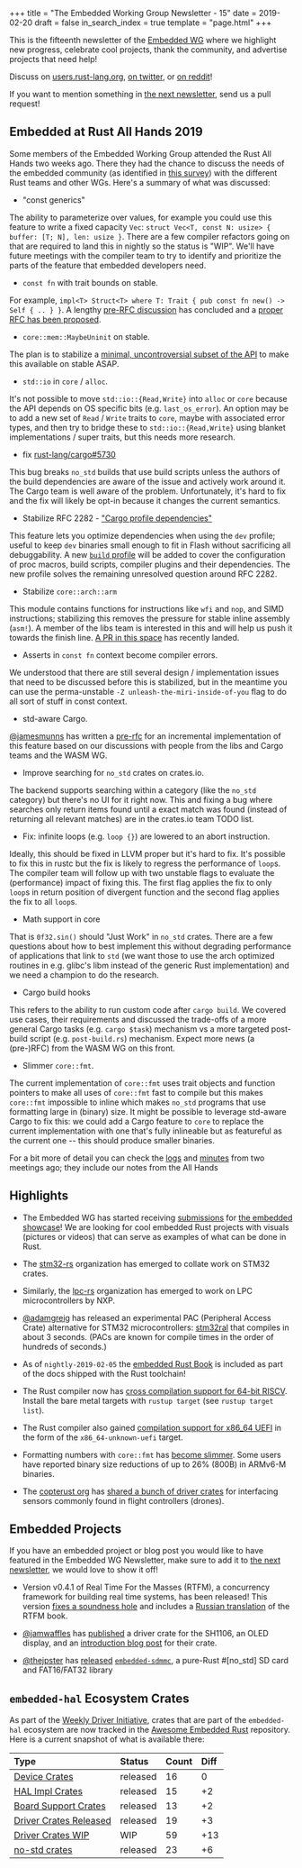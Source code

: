 +++
title = "The Embedded Working Group Newsletter - 15"
date = 2019-02-20
draft = false
in_search_index = true
template = "page.html"
+++

This is the fifteenth newsletter of the [Embedded WG] where we highlight new progress, celebrate cool projects, thank the community, and advertise projects that need help!

[Embedded WG]: https://github.com/rust-embedded/wg

Discuss on [users.rust-lang.org], [on twitter], or [on reddit]!

[users.rust-lang.org]: https://example.org/#TODO
[on twitter]: https://example.org/#TODO
[on reddit]: https://example.org/#TODO

If you want to mention something in [the next newsletter], send us a pull request!

[the next newsletter]: https://github.com/rust-embedded/blog/edit/master/content/2019-03-06-newsletter-16.md

## Embedded at Rust All Hands 2019

Some members of the Embedded Working Group attended the Rust All Hands two weeks ago. There they had the chance to discuss the needs of the embedded community (as identified in [this survey]) with the different Rust teams and other WGs. Here's a summary of what was discussed:

[this survey]: https://github.com/rust-embedded/wg/issues/256

- "const generics"

The ability to parameterize over values, for example you could use this feature to write a fixed capacity `Vec`: `struct Vec<T, const N: usize> { buffer: [T; N], len: usize }`. There are a few compiler refactors going on that are required to land this in nightly so the status is "WIP". We'll have future meetings with the compiler team to try to identify and prioritize the parts of the feature that embedded developers need.

- `const fn` with trait bounds on stable.

For example, `impl<T> Struct<T> where T: Trait { pub const fn new() -> Self { .. } }`. A lengthy [pre-RFC discussion][const-eval#8] has concluded and a [proper RFC has been proposed][rfc2632].

[const-eval#8]: https://github.com/rust-rfcs/const-eval/pull/8
[rfc2632]: https://github.com/rust-lang/rfcs/pull/2632

- `core::mem::MaybeUninit` on stable.

The plan is to stabilize a [minimal, uncontroversial subset of the API][maybe_uninit] to make this available on stable ASAP.

[maybe_uninit]: https://github.com/rust-lang/rust/issues/53491#issuecomment-463753719

- `std::io` in `core` / `alloc`.

It's not possible to move `std::io::{Read,Write}` into `alloc` or `core` because the API depends on OS specific bits (e.g. `last_os_error`). An option may be to add a new set of `Read` / `Write` traits to `core`, maybe with associated error types, and then try to bridge these to `std::io::{Read,Write}` using blanket implementations / super traits, but this needs more research.

- fix [rust-lang/cargo#5730]

This bug breaks `no_std` builds that use build scripts unless the authors of the build dependencies are aware of the issue and actively work around it. The Cargo team is well aware of the problem. Unfortunately, it's hard to fix and the fix will likely be opt-in because it changes the current semantics.

[rust-lang/cargo#5730]: https://github.com/rust-lang/cargo/issues/5730

- Stabilize RFC 2282 - ["Cargo profile dependencies"]

This feature lets you optimize dependencies when using the `dev` profile; useful to keep `dev` binaries small enough to fit in Flash without sacrificing all debuggability. A new [`build` profile][profile.build] will be added to cover the configuration of proc macros, build scripts, compiler plugins and their dependencies. The new profile solves the remaining unresolved question around RFC 2282.

["Cargo profile dependencies"]: https://github.com/rust-lang/rust/issues/48683
[profile.build]: https://github.com/rust-lang/cargo/pull/6577

- Stabilize `core::arch::arm`

This module contains functions for instructions like `wfi` and `nop`, and SIMD instructions; stabilizing this removes the pressure for stable inline assembly (`asm!`). A member of the libs team is interested in this and will help us push it towards the finish line. [A PR in this space][stdsimd#557] has recently landed.

[stdsimd#557]: https://github.com/rust-lang-nursery/stdsimd/pull/557

- Asserts in `const fn` context become compiler errors.

We understood that there are still several design / implementation issues that need to be discussed before this is stabilized, but in the meantime you can use the perma-unstable `-Z unleash-the-miri-inside-of-you` flag to do all sort of stuff in const context.

- std-aware Cargo.

[@jamesmunns] has written a [pre-rfc] for an incremental implementation of this feature based on our discussions with people from the libs and Cargo teams and the WASM WG.

[@jamesmunns]: https://github.com/jamesmunns
[pre-rfc]: https://github.com/jamesmunns/rfcs/pull/1

- Improve searching for `no_std` crates on crates.io.

The backend supports searching within a category (like the `no_std` category) but there's no UI for it right now. This and fixing a bug where searches only return items found until a exact match was found (instead of returning all relevant matches) are in the crates.io team TODO list.

- Fix: infinite loops (e.g. `loop {}`) are lowered to an abort instruction.

Ideally, this should be fixed in LLVM proper but it's hard to fix. It's possible to fix this in rustc but the fix is likely to regress the performance of `loop`s. The compiler team will follow up with two unstable flags to evaluate the (performance) impact of fixing this. The first flag applies the fix to only `loop`s in return position of divergent function and the second flag applies the fix to all `loop`s.

- Math support in core

That is `0f32.sin()` should "Just Work" in `no_std` crates. There are a few questions about how to best implement this without degrading performance of applications that link to `std` (we want those to use the arch optimized routines in e.g. glibc's libm instead of the generic Rust implementation) and we need a champion to do the research.

- Cargo build hooks

This refers to the ability to run custom code after `cargo build`. We covered use cases, their requirements and discussed the trade-offs of a more general Cargo tasks (e.g. `cargo $task`) mechanism vs a more targeted post-build script (e.g. `post-build.rs`) mechanism. Expect more news (a (pre-)RFC) from the WASM WG on this front.

- Slimmer `core::fmt`.

The current implementation of `core::fmt` uses trait objects and function pointers to make all uses of `core::fmt` fast to compile but this makes `core::fmt` impossible to inline which makes `no_std` programs that use formatting large in (binary) size. It might be possible to leverage std-aware Cargo to fix this: we could add a Cargo feature to `core` to replace the current implementation with one that's fully inlineable but as featureful as the current one -- this should produce smaller binaries.

For a bit more of detail you can check the [logs] and [minutes] from two meetings ago; they include our notes from the All Hands

[logs]: https://github.com/rust-embedded/wg/blob/master/minutes/2019-02-12.irc.log
[minutes]: https://github.com/rust-embedded/wg/blob/master/minutes/2019-02-12.md#notes-from-rust-all-hands

## Highlights

- The Embedded WG has started receiving [submissions] for [the embedded showcase][showcase]! We are looking for cool embedded Rust projects with visuals (pictures or videos) that can serve as examples of what can be done in Rust.

[submissions]: https://github.com/rust-embedded/showcase#submit-your-project
[showcase]: https://github.com/rust-embedded/showcase

- The [stm32-rs] organization has emerged to collate work on STM32 crates.

[stm32-rs]: https://github.com/stm32-rs

- Similarly, the [lpc-rs] organization has emerged to work on LPC microcontrollers by NXP.

[lpc-rs]: https://github.com/lpc-rs

- [@adamgreig] has released an experimental PAC (Peripheral Access Crate) alternative for STM32 microcontrollers: [stm32ral] that compiles in about 3 seconds. (PACs are known for compile times in the order of hundreds of seconds.)

[@adamgreig]: https://github.com/adamgreig
[stm32ral]: https://github.com/adamgreig/stm32ral

- As of `nightly-2019-02-05` the [embedded Rust Book][book] is included as part of the docs shipped with the Rust toolchain!

[book]: https://docs.rust-embedded.org/book/index.html

- The Rust compiler now has [cross compilation support for 64-bit RISCV][rust#58406]. Install the bare metal targets with `rustup target` (see `rustup target list`).

[rust#58406]: https://github.com/rust-lang/rust/pull/58406

- The Rust compiler also gained [compilation support for x86_64 UEFI][rust#56769] in the form of the `x86_64-unknown-uefi` target.

[rust#56769]: https://github.com/rust-lang/rust/pull/56769

- Formatting numbers with `core::fmt` has [become slimmer][rust#58272]. Some users have reported binary size reductions of up to 26% (800B) in ARMv6-M binaries.

[rust#58272]: https://github.com/rust-lang/rust/pull/58272

- The [copterust org][copterust] has [shared a bunch of driver crates][aer#142] for interfacing sensors commonly found in flight controllers (drones).

[copterust]: https://github.com/copterust/
[aer#142]: https://github.com/rust-embedded/awesome-embedded-rust/pull/142

## Embedded Projects

If you have an embedded project or blog post you would like to have featured in the Embedded WG Newsletter, make sure to add it to [the next newsletter], we would love to show it off!

- Version v0.4.1 of Real Time For the Masses (RTFM), a concurrency framework for building real time systems, has been released! This version [fixes a soundness hole][rtfm#140] and includes a [Russian translation] of the RTFM book.

[rtfm#140]: https://github.com/japaric/cortex-m-rtfm/pull/140
[Russian translation]: https://japaric.github.io/cortex-m-rtfm/book/ru/index.html

- [@jamwaffles] has [published](https://mobile.twitter.com/jam_waffles/status/1095784282189189121) a driver crate for the SH1106, an OLED display, and an [introduction blog post](https://wapl.es/electronics/rust/2019/02/13/sh1106-driver.html) for their crate.

[@jamwaffles]: https://github.com/jamwaffles

- [@thejpster] has [released](https://www.reddit.com/r/rust/comments/ascvls/introducing_embeddedsdmmc_a_purerust_no_std_sd/) [`embedded-sdmmc`], a pure-Rust #[no_std] SD card and FAT16/FAT32 library

[@thejpster]: https://github.com/thejpster
[`embedded-sdmmc`]: https://crates.io/crates/embedded-sdmmc

## `embedded-hal` Ecosystem Crates

As part of the [Weekly Driver Initiative], crates that are part of the `embedded-hal` ecosystem are now tracked in the [Awesome Embedded Rust] repository. Here is a current snapshot of what is available there:

| Type                      | Status    | Count | Diff |
| :---                      | :-----    | :---- | :--- |
| [Device Crates]           | released  | 16    | 0    |
| [HAL Impl Crates]         | released  | 15    | +2   |
| [Board Support Crates]    | released  | 13    | +2   |
| [Driver Crates Released]  | released  | 19    | +3   |
| [Driver Crates WIP]       | WIP       | 59    | +13  |
| [no-std crates]           | released  | 23    | +6   |

[Awesome Embedded Rust]: https://github.com/rust-embedded/awesome-embedded-rust
[Weekly Driver Initiative]: https://github.com/rust-embedded/wg/issues/39
[Device Crates]: https://github.com/rust-embedded/awesome-embedded-rust#device-crates
[HAL Impl Crates]: https://github.com/rust-embedded/awesome-embedded-rust#hal-implementation-crates
[Board Support Crates]: https://github.com/rust-embedded/awesome-embedded-rust#board-support-crates
[Driver Crates Released]: https://github.com/rust-embedded/awesome-embedded-rust#driver-crates
[Driver Crates WIP]: https://github.com/rust-embedded/awesome-embedded-rust#wip
[no-std crates]: https://github.com/rust-embedded/awesome-embedded-rust#no-std-crates
